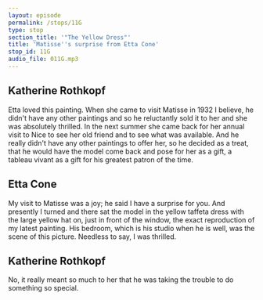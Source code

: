 ```yaml
---
layout: episode
permalink: /stops/11G
type: stop
section_title: '"The Yellow Dress"'
title: 'Matisse''s surprise from Etta Cone'
stop_id: 11G
audio_file: 011G.mp3
---
```


## Katherine Rothkopf

Etta loved this painting.  When she came to visit Matisse in 1932 I believe, he didn't have any other paintings and so he reluctantly sold it to her and she was absolutely thrilled.  In the next summer she came back for her annual visit to Nice to see her old friend and to see what was available.  And he really didn't have any other paintings to offer her, so he decided as a treat, that he would have the model come back and pose for her as a gift, a tableau vivant as a gift for his greatest patron of the time.

## Etta Cone

My visit to Matisse was a joy; he said I have a surprise for you.  And presently I turned and there sat the model in the yellow taffeta dress with the large yellow hat on, just in front of the window, the exact reproduction of my latest painting.  His bedroom, which is his studio when he is well, was the scene of this picture.  Needless to say, I was thrilled.

## Katherine Rothkopf

No, it really meant so much to her that he was taking the trouble to do something so special.
